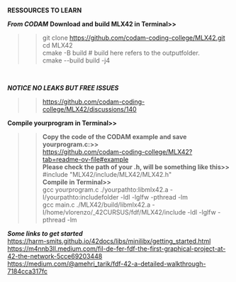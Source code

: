 **RESSOURCES TO LEARN**

***From CODAM***
**Download and build MLX42 in Terminal>>**
>>git clone https://github.com/codam-coding-college/MLX42.git<br>
>>cd MLX42<br>
>>cmake -B build # build here refers to the outputfolder.<br>
>>cmake --build build -j4 <br>
<br>

***NOTICE NO LEAKS BUT FREE ISSUES***
>>https://github.com/codam-coding-college/MLX42/discussions/140<br>

**Compile yourprogram in Terminal>>** <br>
>>**Copy the code of the CODAM example and save yourprogram.c:>>** <br>
>>https://github.com/codam-coding-college/MLX42?tab=readme-ov-file#example<br>
>>**Please check the path of your .h, will be something like this>>** <br>
>>#include "MLX42/include/MLX42/MLX42.h"<br>
>>**Compile in Terminal>>** <br>
>>gcc yourprogram.c ./yourpathto:libmlx42.a -I/yourpathto:includefolder -ldl -lglfw -pthread -lm<br>
>>gcc main.c ./MLX42/build/libmlx42.a -I/home/vlorenzo/_42CURSUS/fdf/MLX42/include -ldl -lglfw -pthread -lm<br>

***Some links to get started***<br>
https://harm-smits.github.io/42docs/libs/minilibx/getting_started.html<br>
https://m4nnb3ll.medium.com/fil-de-fer-fdf-the-first-graphical-project-at-42-the-network-5cce69203448<br>
https://medium.com/@amehri_tarik/fdf-42-a-detailed-walkthrough-7184cca317fc<br>
